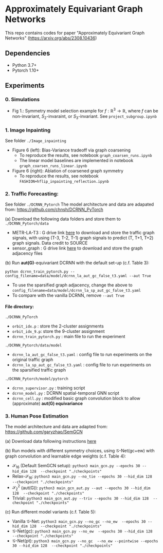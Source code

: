 # Approximately Equivariant Graph Networks

This repo contains codes for paper "Approximately Equivariant Graph Networks" (https://arxiv.org/abs/2308.10436)

## Dependencies
- Python 3.7+
- Pytorch 1.10+

## Experiments



### 0. Simulations
- Fig 1.: Symmetry model selection example for $f: \mathbb R^3 \to \mathbb R$, where $f$ can be non-invariant, $S_2$-invaraint, or $S_3$-invariant. See ```project_subgroup.ipynb```

### 1. Image Inpainting
See folder ```./Image_inpainting```
- Figure 6 (left): Bias-Variance tradeoff via graph coarsening
  - To reproduce the results, see notebook ```graph_coarsen_runs.ipynb```
  - The linear model baselines are implemented in notebook ```graph_coarsen_runs_linear.ipynb```
- Figure 6 (right): Ablation of coarsened graph symmetry
  - To reproduce the results, see notebook ```FASHION+hflip_inpainting_reflection.ipynb```

### 2. Traffic Forecasting: 
See folder ```./DCRNN_Pytorch```
The model architecture and data are adapated from: https://github.com/chnsh/DCRNN_PyTorch

(a) Download the following data folders and store them to ```./DCRNN_Pytorch/data```
- METR-LA-T3 : G drive link [here](https://drive.google.com/drive/folders/1TiGfCf_CTr2WZ0lK0C9XUDLU-GjprBRo?usp=share_link) to download and store the traffic graph signals, with using (T-3, T-2, T-1) graph signals to predict (T, T+1, T+2) graph signals. Data credit to SOURCE
- sensor_graph : G drive link [here](https://drive.google.com/drive/folders/139d3quRQkC08zoxVID7AIWPcfr74_KK7?usp=sharing) to download and store the graph adjacency files

(b) Run **aut(G)**-equivariant DCRNN with the default set-up (c.f. Table 3): 
```
python dcrnn_train_pytorch.py --config_filename=data/model/dcrnn_la_aut_gc_false_t3.yaml --aut True
```
  - To use the sparsified graph adjacency, change the above to ```config_filename=data/model/dcrnn_la_sp_aut_gc_false_t3.yaml```
  - To compare with the vanilla DCRNN, remove ```--aut True```

#### File directory:

  ```./DCRNN_PyTorch```
  - ```orbit_idx.p``` : store the 2-cluster assignments 
  - ```orbit_idx_9.p```: store the 9-cluster assignment
  - ```dcrnn_train_pytorch.py``` : main file to run the experiment

  ```./DCRNN_Pytorch/data/model```
  - ```dcrnn_la_aut_gc_false_t3.yaml``` : config file to run experiments on the original traffic graph
  - ```dcrnn_la_sp_aut_gc_false_t3.yaml``` : config file to run experiments on the sparsified traffic graph

  ```./DCRNN_Pytorch/model/pytorch```
  - ```dcrnn_supervisor.py``` : training script
  - ```dcrnn_model.py``` : DCRNN spatial-temporal GNN script
  - ```dcrnn_cell.py``` : modified basic graph convolution block to allow (approximate) **aut(G) equivariance**

  
### 3. Human Pose Estimation
The model architecture and data are adapted from: https://github.com/garyzhao/SemGCN

(a) Download data following instructions [here](https://github.com/garyzhao/SemGCN/blob/master/data/README.md)

(b) Run models with different symmetry choices, using $\mathcal{G}$-Net(gc+ew) with graph convolution and learnable edge weights (c.f. Table 4):
  - $\mathcal{S}_{16}$ (Default SemGCN setup): ```python3 main_gcn.py --epochs 30 --hid_dim 128  --checkpoint "./checkpoints"```
  - Relax-$\mathcal{S}_{16}$: ```python3 main_gcn.py --no_tie --epochs 30 --hid_dim 128  --checkpoint "./checkpoints"```
  - $\mathcal{S}_2^2$ (aut(G)): ```python3 main_gcn_aut.py --aut --epochs 30 --hid_dim 128  --checkpoint "./checkpoints"```
  - Trivial: ```python3 main_gcn_aut.py --triv --epochs 30 --hid_dim 128  --checkpoint "./checkpoints"```

(c) Run different model variants (c.f. Table 5):
  - Vanilla $\mathcal{G}$-Net: ```python3 main_gcn.py --no_gc --no_ew  --epochs 30 --hid_dim 128  --checkpoint "./checkpoints"```
  - $\mathcal{G}$-Net(gc): ```python3 main_gcn.py --no_ew  --epochs 30 --hid_dim 128  --checkpoint "./checkpoints"```
  - $\mathcal{G}$-Net(pt): ```python3 main_gcn.py --no_gc  --no_ew --pointwise --epochs 30 --hid_dim 128  --checkpoint "./checkpoints"```
